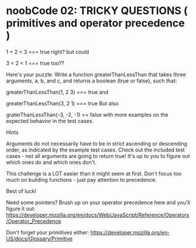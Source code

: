 # noobCode 02: TRICKY QUESTIONS ( primitives and operator precedence )

1 < 2 < 3 === true right? but could

3 < 2 < 1 === true too??

Here's your puzzle: Write a function greaterThanLessThan that takes three arguments, a, b, and c, and returns a boolean (true or false), such that:

greaterThanLessThan(1, 2 3) === true
and

greaterThanLessThan(3, 2 1) === true
But also

graterThanLessThan(-3, -2, -1) == false
with more examples on the expected behavior in the test cases.

Hints

Arguments do not necessarily have to be in strict ascending or descending order, as indicated by the example test cases.
Check out the included test cases - not all arguments are going to return true! It's up to you to figure out which ones do and which ones don't.

This challenge is a LOT easier than it might seem at first. Don't focus too much on building functions - just pay attention to precedence.

Best of luck!

Need some pointers? Brush up on your operator precedence here and you'll figure it out:
https://developer.mozilla.org/en/docs/Web/JavaScript/Reference/Operators/Operator_Precedence

Don't forget your primitives either:
https://developer.mozilla.org/en-US/docs/Glossary/Primitive